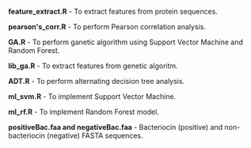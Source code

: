 **feature_extract.R** - To extract features from protein sequences. 

**pearson's_corr.R** - To perform Pearson correlation analysis.

**GA.R** - To perform ganetic algorithm using Support Vector Machine and Random Forest.

**lib_ga.R** - To extract features from genetic algoritm. 

**ADT.R** - To perform alternating decision tree analysis.

**ml_svm.R** - To implement Support Vector Machine.

**ml_rf.R** - To implement Random Forest model.

**positiveBac.faa and negativeBac.faa** - Bacteriocin (positive) and non-bacteriocin (negative) FASTA sequences.



